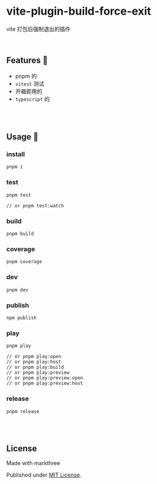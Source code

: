 # vite-plugin-build-force-exit

vite 打包后强制退出的插件

<br />

## Features 🦖

- pnpm 的
- `vitest` 测试
- 开箱即用的
- `typescript` 的

<br />
<br />

## Usage 🦕

### install

```shell
pnpm i
```

### test

```shell
pnpm test

// or pnpm test:watch
```

### build

```shell
pnpm build
```

### coverage

```shell
pnpm coverage
```

### dev

```shell
pnpm dev
```

### publish

```shell
npm publish
```

### play

```shell
pnpm play

// or pnpm play:open
// or pnpm play:host
// or pnpm play:build
// or pnpm play:preview
// or pnpm play:preview:open
// or pnpm play:preview:host
```

### release

```shell
pnpm release
```

<br />
<br />

## License

Made with markthree

Published under [MIT License](./LICENSE).

<br />